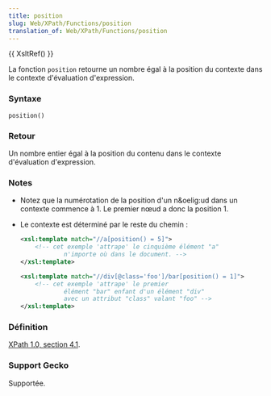 ```yaml
---
title: position
slug: Web/XPath/Functions/position
translation_of: Web/XPath/Functions/position
---
```


{{ XsltRef() }}

La fonction `position` retourne un nombre égal à la position du contexte dans le contexte d'évaluation d'expression.

### Syntaxe

```
position()
```

### Retour

Un nombre entier égal à la position du contenu dans le contexte d'évaluation d'expression.

### Notes

- Notez que la numérotation de la position d'un n\&oelig:ud dans un contexte commence à 1. Le premier nœud a donc la position 1.

- Le contexte est déterminé par le reste du chemin&nbsp;:

  ```xml
  <xsl:template match="//a[position() = 5]">
      <!-- cet exemple 'attrape' le cinquième élément "a"
              n'importe où dans le document. -->
  </xsl:template>
  ```

  ```xml
  <xsl:template match="//div[@class='foo']/bar[position() = 1]">
      <!-- cet exemple 'attrape' le premier
              élément "bar" enfant d'un élément "div"
              avec un attribut "class" valant "foo" -->
  </xsl:template>
  ```

### Définition

[XPath 1.0, section 4.1](http://www.w3.org/TR/xpath#function-position).

### Support Gecko

Supportée.
